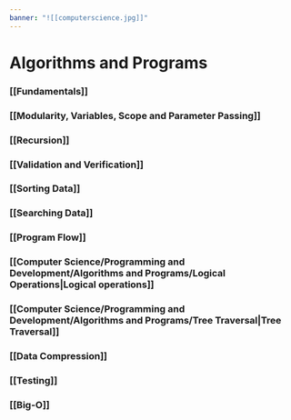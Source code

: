 ```yaml
---
banner: "![[computerscience.jpg]]"
---
```

# Algorithms and Programs

### [[Fundamentals]]

### [[Modularity, Variables, Scope and Parameter Passing]]

### [[Recursion]]

### [[Validation and Verification]]

### [[Sorting Data]]

### [[Searching Data]]

### [[Program Flow]]

### [[Computer Science/Programming and Development/Algorithms and Programs/Logical Operations|Logical operations]]

### [[Computer Science/Programming and Development/Algorithms and Programs/Tree Traversal|Tree Traversal]]

### [[Data Compression]]

### [[Testing]]

### [[Big-O]]